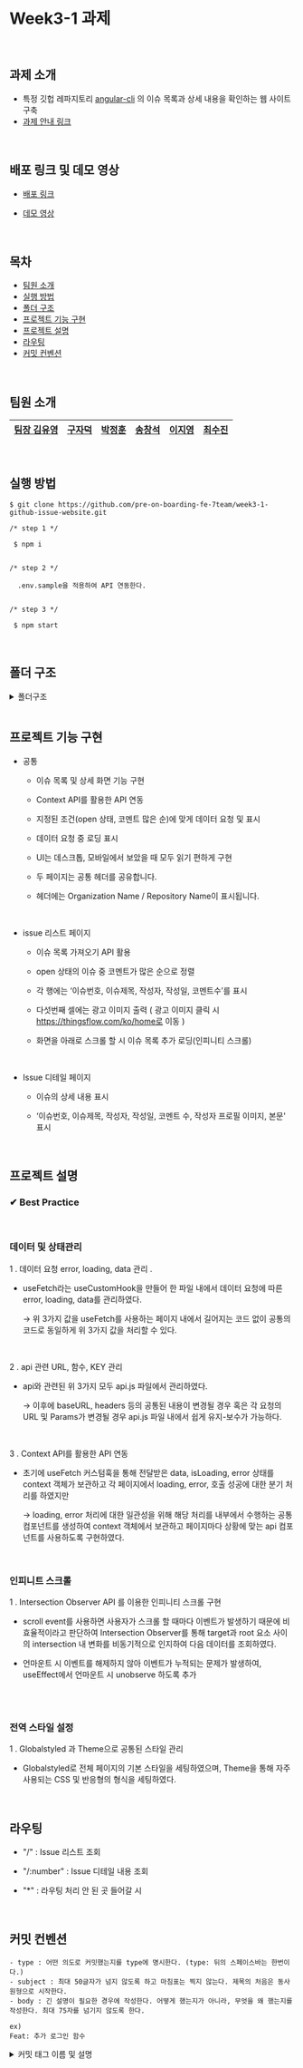 #  Week3-1 과제 

<br/>

## 과제 소개

- 특정 깃헙 레파지토리 [angular-cli](https://github.com/angular/angular-cli) 의 이슈 목록과 상세 내용을 확인하는 웹 사이트 구축
- [과제 안내 링크](https://younuk.notion.site/27bf1cfefdce49f89d16bd14a9ff7f70)

<br/>



## 배포 링크 및 데모 영상

- [배포 링크](https://wanted07-github-issue.netlify.app/)

- [데모 영상](https://drive.google.com/file/d/11m0KSgnombt-PZzNcrosRboGupZInQbw/view?usp=sharing)

<br/>

## 목차 

- [팀원 소개](#팀원-소개)
- [실행 방법](#실행-방법)
- [폴더 구조](#폴더-구조)
- [프로젝트 기능 구현](#프로젝트-기능-구현)
- [프로젝트 설명](#프로젝트-설명)
- [라우팅](#라우팅)
- [커밋 컨벤션](#커밋-컨벤션)

<br/>

## 팀원 소개

| [팀장 김유영](https://github.com/ezn6) | [구자덕](https://github.com/ted-jv) | [박정훈](https://github.com/Malza0408) | [송창석](https://github.com/SongChangseok) | [이지영](https://github.com/jiyounggo) | [최수진](https://github.com/ssujinc) |
| -------------------------------------- | ----------------------------------- | -------------------------------------- | ------------------------------------------ | -------------------------------------- | ------------------------------------ |
<br/>


## 실행 방법

```
$ git clone https://github.com/pre-on-boarding-fe-7team/week3-1-github-issue-website.git
```


```
/* step 1 */

 $ npm i


/* step 2 */

  .env.sample을 적용하여 API 연동한다.
  

/* step 3 */

 $ npm start
```


<br/>


## 폴더 구조

<details><summary>폴더구조
</summary>

  <br/>
  
```
📦src
 ┣ 📂api
 ┃ ┗ 📜IssueApi.jsx
 ┃ ┗ 📜api.js
 ┣ 📂common
 ┃ ┗ 📂hooks
 ┃ ┃ ┗ 📜useFetch.js
 ┃ ┗ 📂utils  
 ┃ ┃ ┗ 📜constant.js
 ┃ ┃ ┗ 📜convertDate.js
 ┃ ┃ ┗ 📜loading.js
 ┣ 📂components
 ┃ ┣ 📂Header
 ┃ ┃ ┣ 📜Header.jsx
 ┃ ┃ ┣ 📜Header.style.js
 ┃ ┣ 📂Loading
 ┃ ┃ ┗ 📜Loading.jsx
 ┃ ┃ ┗ 📜Loading.style.js
 ┣ 📂context
 ┃ ┃ ┗ 📜APIContext.js
 ┣ 📂pages
 ┃ ┣ 📂Error
 ┃ ┃ ┣ 📜Error.jsx
 ┃ ┣ 📂IssueDetail
 ┃ ┃ ┣ 📜IssueContent.jsx
 ┃ ┃ ┣ 📜IssueDetail.jsx
 ┃ ┃ ┣ 📜IssueDetail.style.js
 ┃ ┣ 📂Main
 ┃ ┃ ┣ 📂Issues
 ┃ ┃ ┃ ┣ 📜Issues.jsx
 ┃ ┃ ┃ ┣ 📜Issues.style.js
 ┃ ┃ ┣ 📜Main.jsx
 ┃ ┃ ┣ 📜Main.style.js
 ┃ ┣ 📂NotFound
 ┃ ┃ ┣ 📜NotFound.jsx
 ┣ 📂styles
 ┃ ┣ 📜global-styles.js
 ┃ ┗ 📜theme.js
 ┣ 📜App.js
 ┗ 📜index.js
```

## </details>

<br/>



## 프로젝트 기능 구현
- 공통

  - 이슈 목록 및 상세 화면 기능 구현

  - Context API를 활용한 API 연동
 
  - 지정된 조건(open 상태, 코멘트 많은 순)에 맞게 데이터 요청 및 표시
   
  - 데이터 요청 중 로딩 표시
   
  - UI는 데스크톱, 모바일에서 보았을 때 모두 읽기 편하게 구현

  - 두 페이지는 공통 헤더를 공유합니다.

  - 헤더에는 Organization Name / Repository Name이 표시됩니다.

  
  <br/>
  
- issue 리스트 페이지

  - 이슈 목록 가져오기 API 활용
   
  - open 상태의 이슈 중 코멘트가 많은 순으로 정렬 
   
  - 각 행에는 ‘이슈번호, 이슈제목, 작성자, 작성일, 코멘트수’를 표시 
   
  - 다섯번째 셀에는 광고 이미지 출력 ( 광고 이미지 클릭 시 https://thingsflow.com/ko/home로 이동 )
   
  - 화면을 아래로 스크롤 할 시 이슈 목록 추가 로딩(인피니티 스크롤)

  
  <br/>


- Issue 디테일 페이지
 
  - 이슈의 상세 내용 표시
   
  - ‘이슈번호, 이슈제목, 작성자, 작성일, 코멘트 수, 작성자 프로필 이미지, 본문' 표시

  <br/>
   


## 프로젝트 설명

###  ✔ Best Practice


  <br/>



 ### 데이터 및 상태관리

1 . 데이터 요청 error, loading, data 관리 .

 - useFetch라는 useCustomHook을 만들어 한 파일 내에서 데이터 요청에 따른 error, loading, data를 관리하였다.

   → 위 3가지 값을 useFetch를 사용하는 페이지 내에서 길어지는 코드 없이 공통의 코드로 동일하게 위 3가지 값을 처리할 수 있다.

<br/>

2 . api 관련 URL, 함수, KEY 관리

 - api와 관련된 위 3가지 모두 api.js 파일에서 관리하였다. 

   → 이후에 baseURL, headers 등의 공통된 내용이 변경될 경우 혹은 각 요청의 URL 및 Params가 변경될 경우 api.js 파일 내에서 쉽게 유지-보수가 가능하다.
   
   
   <br/>
   
 3 . Context API를 활용한 API 연동
 
   - 초기에 useFetch 커스텀훅을 통해 전달받은 data, isLoading, error 상태를  context 객체가 보관하고 각 페이지에서 loading, error, 호출 성공에 대한 분기 처리를 하였지만
    
     → loading, error 처리에 대한 일관성을 위해 해당 처리를 내부에서 수행하는 공통 컴포넌트를 생성하여 context 객체에서 보관하고 페이지마다 상황에 맞는 api 컴포넌트를 사용하도록         구현하였다.
   
      <br/>
   
### 인피니트 스크롤
   
 1 . Intersection Observer API 를 이용한 인피니티 스크롤 구현
 
   - scroll event를 사용하면 사용자가 스크롤 할 때마다 이벤트가 발생하기 때문에 비효율적이라고 판단하여
     Intersection Observer를 통해 target과 root 요소 사이의 intersection 내 변화를 비동기적으로 인지하여 다음 데이터를 조회하였다.
     
   - 언마운트 시 이벤트를 해제하지 않아 이벤트가 누적되는 문제가 발생하여, useEffect에서 언마운트 시 unobserve 하도록 추가
   
   
 <br/>
 <br/>


### 전역 스타일 설정

1 . Globalstyled 과 Theme으로 공통된 스타일 관리

  - Globalstyled로 전체 페이지의 기본 스타일을 세팅하였으며, Theme을 통해 자주 사용되는 CSS 및 반응형의 형식을 세팅하였다.   
  
   
 <br/>

## 라우팅

- "/"  :  Issue 리스트 조회 
     
- "/:number"  :  Issue 디테일 내용 조회
     
- "*"  :  라우팅 처리 안 된 곳 들어갈 시

<br/>

## 커밋 컨벤션
```
- type : 어떤 의도로 커밋했는지를 type에 명시한다. (type: 뒤의 스페이스바는 한번이다.)
- subject : 최대 50글자가 넘지 않도록 하고 마침표는 찍지 않는다. 제목의 처음은 동사 원형으로 시작한다.
- body : 긴 설명이 필요한 경우에 작성한다. 어떻게 했는지가 아니라, 무엇을 왜 했는지를 작성한다. 최대 75자를 넘기지 않도록 한다.

ex)
Feat: 추가 로그인 함수
```

<details><summary>커밋 태그 이름 및 설명
</summary>
  
  <br/>
  
```
Feat - 새로운 기능을 추가할 경우

Fix - 버그를 고친 경우

Design - CSS 등 사용자 UI 디자인 변경

!BREAKING CHANGE - 커다란 API 변경의 경우

!HOTFIX - 급하게 치명적인 버그를 고쳐야하는 경우

Style - 코드 포맷 변경, 세미 콜론 누락, 코드 수정이 없는 경우

Refactor - 프로덕션 코드 리팩토링

Comment - 필요한 주석 추가 및 변경

Docs - 문서를 수정한 경우

Test - 테스트 추가, 테스트 리팩토링(프로덕션 코드 변경 X)

Chore - 빌드 태스트 업데이트, 패키지 매니저를 설정하는 경우(프로덕션 코드 변경 X)

Rename - 파일 혹은 폴더명을 수정하거나 옮기는 작업만인 경우

Remove - 파일을 삭제하는 작업만 수행한 경우
```
  </details>


